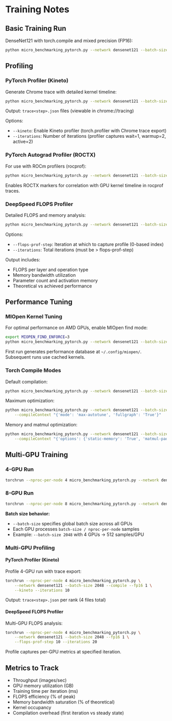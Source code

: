 # Training Notes

## Basic Training Run

DenseNet121 with torch.compile and mixed precision (FP16):

```bash
python micro_benchmarking_pytorch.py --network densenet121 --batch-size 2048 --compile --fp16 1
```

## Profiling

### PyTorch Profiler (Kineto)

Generate Chrome trace with detailed kernel timeline:

```bash
python micro_benchmarking_pytorch.py --network densenet121 --batch-size 2048 --compile --fp16 1 --kineto --iterations 10
```

Output: `trace<step>.json` files (viewable in chrome://tracing)

Options:
- `--kineto`: Enable Kineto profiler (torch.profiler with Chrome trace export)
- `--iterations`: Number of iterations (profiler captures wait=1, warmup=2, active=2)

### PyTorch Autograd Profiler (ROCTX)

For use with ROCm profilers (rocprof):

```bash
python micro_benchmarking_pytorch.py --network densenet121 --batch-size 2048 --compile --fp16 1 --autograd_profiler
```

Enables ROCTX markers for correlation with GPU kernel timeline in rocprof traces.

### DeepSpeed FLOPS Profiler

Detailed FLOPS and memory analysis:

```bash
python micro_benchmarking_pytorch.py --network densenet121 --batch-size 2048 --fp16 1 --flops-prof-step 10 --iterations 20
```

Options:
- `--flops-prof-step`: Iteration at which to capture profile (0-based index)
- `--iterations`: Total iterations (must be > flops-prof-step)

Output includes:
- FLOPS per layer and operation type
- Memory bandwidth utilization
- Parameter count and activation memory
- Theoretical vs achieved performance

## Performance Tuning

### MIOpen Kernel Tuning

For optimal performance on AMD GPUs, enable MIOpen find mode:

```bash
export MIOPEN_FIND_ENFORCE=3
python micro_benchmarking_pytorch.py --network densenet121 --batch-size 2048 --compile --fp16 1
```

First run generates performance database at `~/.config/miopen/`. Subsequent runs use cached kernels.

### Torch Compile Modes

Default compilation:
```bash
python micro_benchmarking_pytorch.py --network densenet121 --batch-size 2048 --compile --fp16 1
```

Maximum optimization:
```bash
python micro_benchmarking_pytorch.py --network densenet121 --batch-size 2048 --compile --fp16 1 \
    --compileContext "{'mode': 'max-autotune', 'fullgraph': 'True'}"
```

Memory and matmul optimization:
```bash
python micro_benchmarking_pytorch.py --network densenet121 --batch-size 2048 --compile --fp16 1 \
    --compileContext "{'options': {'static-memory': 'True', 'matmul-padding': 'True'}}"
```

## Multi-GPU Training

### 4-GPU Run

```bash
torchrun --nproc-per-node 4 micro_benchmarking_pytorch.py --network densenet121 --batch-size 2048 --compile --fp16 1
```

### 8-GPU Run

```bash
torchrun --nproc-per-node 8 micro_benchmarking_pytorch.py --network densenet121 --batch-size 2048 --compile --fp16 1
```

**Batch size behavior:**
- `--batch-size` specifies global batch size across all GPUs
- Each GPU processes `batch-size / nproc-per-node` samples
- Example: `--batch-size 2048` with 4 GPUs → 512 samples/GPU

### Multi-GPU Profiling

#### PyTorch Profiler (Kineto)

Profile 4-GPU run with trace export:
```bash
torchrun --nproc-per-node 4 micro_benchmarking_pytorch.py \
    --network densenet121 --batch-size 2048 --compile --fp16 1 \
    --kineto --iterations 10
```

Output: `trace<step>.json` per rank (4 files total)

#### DeepSpeed FLOPS Profiler

Multi-GPU FLOPS analysis:
```bash
torchrun --nproc-per-node 4 micro_benchmarking_pytorch.py \
    --network densenet121 --batch-size 2048 --fp16 1 \
    --flops-prof-step 10 --iterations 20
```

Profile captures per-GPU metrics at specified iteration.

## Metrics to Track

- Throughput (images/sec)
- GPU memory utilization (GB)
- Training time per iteration (ms)
- FLOPS efficiency (% of peak)
- Memory bandwidth saturation (% of theoretical)
- Kernel occupancy
- Compilation overhead (first iteration vs steady state)
